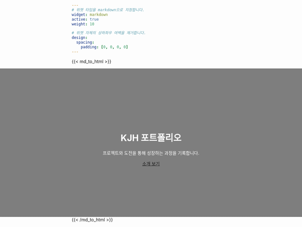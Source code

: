 ```yaml
---
# 위젯 타입을 markdown으로 지정합니다.
widget: markdown
active: true
weight: 10

# 위젯 자체의 상하좌우 여백을 제거합니다.
design:
  spacing:
    padding: [0, 0, 0, 0]
---
```


{{< md_to_html >}}
<div style="
  /* 이 부분이 화면을 꽉 채우는 역할을 합니다 */
  width: 100vw;
  position: relative;
  left: 50%;
  right: 50%;
  margin-left: -50vw;
  margin-right: -50vw;
">
  <div style="
    /* 이 부분은 이전과 동일한 배경 이미지와 텍스트 스타일입니다 */
    background-image: linear-gradient(rgba(0, 0, 0, 0.5), rgba(0, 0, 0, 0.5)), url('/media/desk.jpg');
    background-size: cover;
    background-position: center;
    padding: 10rem 1rem;
    color: white;
    text-align: center;
  ">
    <h1 class="display-3">KJH 포트폴리오</h1>
    <p class="lead">프로젝트와 도전을 통해 성장하는 과정을 기록합니다.</p>
    <a class="btn btn-lg btn-primary" href="/about/">소개 보기</a>
  </div>
</div>
{{< /md_to_html >}}